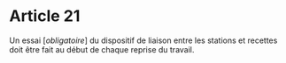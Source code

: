 # Article 21

Un essai [*obligatoire*] du dispositif de liaison entre les stations et recettes doit être fait au début de chaque reprise du travail.
